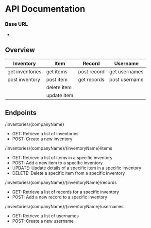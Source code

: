 # API Documentation

### Base URL

-

## Overview

| Inventory       | Item        | Record      | Username      |
| --------------- | ----------- | ----------- | ------------- |
| get inventories | get items   | post record | get usernames |
| post inventory  | post item   | get records | post username |
|                 | delete item |             |               |
|                 | update item |             |               |

## Endpoints

/inventories/{companyName}

- GET: Retrieve a list of inventories
- POST: Create a new inventory

/inventories/{companyName}/{inventoryName}/items

- GET: Retrieve a list of items in a specific inventory
- POST: Add a new item to a specific inventory
- UPDATE: Update details of a specific item in a specific inventory
- DELETE: Delete a specific item from a specific inventory

/inventories/{companyName}/{inventoryName}/records

- GET: Retrieve a list of records for a specific inventory
- POST: Add a new record to a specific inventory

/inventories/{companyName}/{inventoryName}/usernames

- GET: Retrieve a list of usernames
- POST: Create a new username
